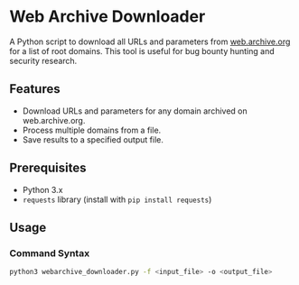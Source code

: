 # Web Archive Downloader

A Python script to download all URLs and parameters from [web.archive.org](https://web.archive.org) for a list of root domains. This tool is useful for bug bounty hunting and security research.

## Features
- Download URLs and parameters for any domain archived on web.archive.org.
- Process multiple domains from a file.
- Save results to a specified output file.

## Prerequisites
- Python 3.x
- `requests` library (install with `pip install requests`)

## Usage

### Command Syntax
```bash
python3 webarchive_downloader.py -f <input_file> -o <output_file>
